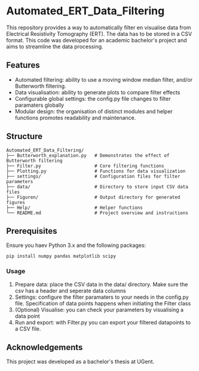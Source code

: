 # Automated_ERT_Data_Filtering
This repository provides a way to automatically filter en visualise data from Electrical Resistivity Tomography (ERT). The data has to be stored in a CSV format. This code was developed for an academic bachelor's project and aims to streamline the data processing.

## Features
- Automated filtering: ability to use a moving window median filter, and/or Butterworth filtering.
- Data visualisation: ability to generate plots to compare filter effects
- Configurable global settings: the config.py file changes to filter paramaters globally
- Modular design: the organisation of distinct modules and helper functions promotes readability and maintenance.

## Structure
```
Automated_ERT_Data_Filtering/
├── Butterworth_explanation.py   # Demonstrates the effect of Butterworth filtering
├── Filter.py                    # Core filtering functions
├── Plotting.py                  # Functions for data visualization
├── settings/                    # Configuration files for filter parameters
├── data/                        # Directory to store input CSV data files
├── Figuren/                     # Output directory for generated figures
├── Help/                        # Helper functions
└── README.md                    # Project overview and instructions

```

## Prerequisites
Ensure you haev Python 3.x and the following packages:
```
pip install numpy pandas matplotlib scipy
```
### Usage
1. Prepare data: place the CSV data in the data/ directory. Make sure the csv has a header and seperate data columns
2. Settings: configure the filter paramaters to your needs in the config.py file. Specification of data points happens when initiating the Filter class
3. (Optional) Visualise: you can check your parameters by visualising a data point
4. Run and export: with Filter.py you can export your filtered datapoints to a CSV file.

## Acknowledgements
This project was developed as a bachelor's thesis at UGent.
